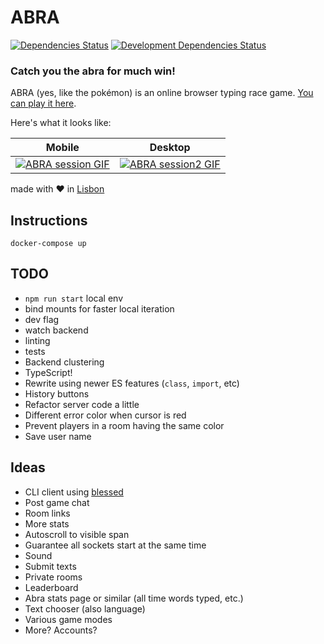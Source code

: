 # ABRA
[![Dependencies Status](https://david-dm.org/pineman/abra/status.svg)](https://david-dm.org/pineman/abra)
[![Development Dependencies Status](https://david-dm.org/pineman/abra/dev-status.svg)](https://david-dm.org/pineman/abra?type=dev)

### Catch you the abra for much win!
ABRA (yes, like the pokémon) is an online browser typing race game.
[You can play it here](https://abra.pineman.eu).

Here's what it looks like:

| Mobile                                                    | Desktop                                                            |
| --------------------------------------------------------- | ------------------------------------------------------------------ |
| [![ABRA session GIF](abra.gif)](https://abra.pineman.eu)  | [![ABRA session2 GIF](abra_desktop.gif)](https://abra.pineman.eu)  |

made with :heart: in [Lisbon](https://en.wikipedia.org/wiki/Lisbon)

## Instructions
`docker-compose up`

## TODO
 * `npm run start` local env
 * bind mounts for faster local iteration
 * dev flag
 * watch backend
 * linting
 * tests
 * Backend clustering
 * TypeScript!
 * Rewrite using newer ES features (`class`, `import`, etc)
 * History buttons
 * Refactor server code a little
 * Different error color when cursor is red
 * Prevent players in a room having the same color
 * Save user name

## Ideas
 * CLI client using [blessed](https://github.com/chjj/blessed)
 * Post game chat
 * Room links
 * More stats
 * Autoscroll to visible span
 * Guarantee all sockets start at the same time
 * Sound
 * Submit texts
 * Private rooms
 * Leaderboard
 * Abra stats page or similar (all time words typed, etc.)
 * Text chooser (also language)
 * Various game modes
 * More? Accounts?
